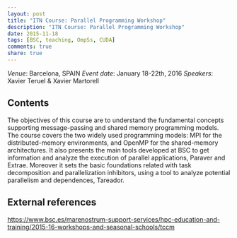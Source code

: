 ```yaml
---
layout: post
title: "ITN Course: Parallel Programming Workshop"
description: "ITN Course: Parallel Programming Workshop"
date: 2015-11-18
tags: [BSC, teaching, OmpSs, CUDA]
comments: true
share: true
---
```


*Venue*: Barcelona, SPAIN
*Event date*: January 18-22th, 2016
*Speakers*: Xavier Teruel & Xavier Martorell

## Contents

The objectives of this course are to understand the fundamental concepts
supporting message-passing and shared memory programming models. The course
covers the two widely used programming models: MPI for the distributed-memory
environments, and OpenMP for the shared-memory architectures. It also presents
the main tools developed at BSC to get information and analyze the execution of
parallel applications, Paraver and Extrae. Moreover it sets the basic
foundations related with task decomposition and parallelization inhibitors,
using a tool to analyze potential parallelism and dependences, Tareador.

## External references

https://www.bsc.es/marenostrum-support-services/hpc-education-and-training/2015-16-workshops-and-seasonal-schools/tccm

